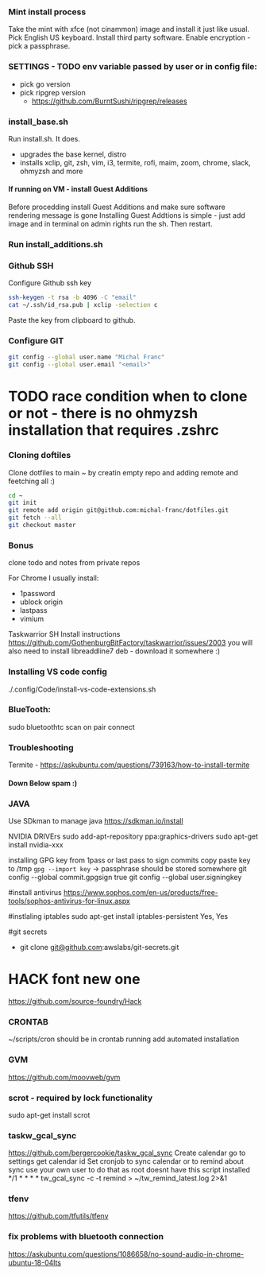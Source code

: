 ### Mint install process
Take the mint with xfce (not cinammon) image and install it just like usual.
Pick English US keyboard. Install third party software. Enable encryption - pick a passphrase.

### SETTINGS - TODO env variable passed by user or in config file:
- pick go version
- pick ripgrep version
  - https://github.com/BurntSushi/ripgrep/releases

### install_base.sh

Run install.sh. It does.
- upgrades the base kernel, distro
- installs xclip, git, zsh, vim, i3, termite, rofi, maim, zoom, chrome, slack, ohmyzsh and more

#### If running on VM - install Guest Additions
Before procedding install Guest Additions and make sure software rendering message is gone
Installing Guest Addtions is simple - just add image and in terminal on admin rights run the sh. Then restart.

### Run install_additions.sh

### Github SSH
Configure Github ssh key

```bash
ssh-keygen -t rsa -b 4096 -C "email"
cat ~/.ssh/id_rsa.pub | xclip -selection c
```

Paste the key from clipboard to github.

### Configure GIT

```bash
git config --global user.name "Michal Franc"
git config --global user.email "<email>"
```

# TODO race condition when to clone or not - there is no ohmyzsh installation that requires .zshrc
### Cloning doftiles
Clone dotfiles to main ~ by creatin empty repo and adding remote and feetching all :)

```bash
cd ~
git init
git remote add origin git@github.com:michal-franc/dotfiles.git
git fetch --all
git checkout master
```

### Bonus

clone todo and notes from private repos

For Chrome I usually install:
- 1password
- ublock origin
- lastpass
- vimium

Taskwarrior SH 
Install instructions
https://github.com/GothenburgBitFactory/taskwarrior/issues/2003
you will also need to install libreaddline7 deb - download it somewhere :)

### Installing VS code config
./.config/Code/install-vs-code-extensions.sh

### BlueTooth:
sudo bluetoothtc
scan on
pair <device>
connect <device>

### Troubleshooting
Termite - https://askubuntu.com/questions/739163/how-to-install-termite

#### Down Below spam :)

### JAVA
Use SDkman to manage java
https://sdkman.io/install

NVIDIA DRIVErs
sudo add-apt-repository ppa:graphics-drivers
sudo apt-get install nvidia-xxx

installing GPG key from 1pass or last pass to sign commits
copy paste key to /tmp
`gpg --import key` -> passphrase should be stored somewhere
git config --global commit.gpgsign true
git config --global user.signingkey <fingerprint>

#install antivirus
https://www.sophos.com/en-us/products/free-tools/sophos-antivirus-for-linux.aspx

#instlaling iptables
sudo apt-get install iptables-persistent
Yes, Yes

#git secrets
- git clone git@github.com:awslabs/git-secrets.git

# HACK font new one
https://github.com/source-foundry/Hack

### CRONTAB
~/scripts/cron should be in crontab running
add automated installation

### GVM
https://github.com/moovweb/gvm

### scrot  - required by lock functionality
sudo apt-get install scrot

### taskw_gcal_sync
https://github.com/bergercookie/taskw_gcal_sync
Create calendar go to settings get calendar id
Set cronjob to sync calendar or to remind about sync
use your own user to do that as root doesnt have this script installed
*/1 * * * * tw_gcal_sync -c <calendar> -t remind > ~/tw_remind_latest.log 2>&1

### tfenv
https://github.com/tfutils/tfenv

### fix problems with bluetooth connection 
https://askubuntu.com/questions/1086658/no-sound-audio-in-chrome-ubuntu-18-04lts
